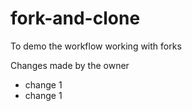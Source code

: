 # fork-and-clone
To demo the workflow working with forks

Changes made by the owner
- change 1
- change 1
